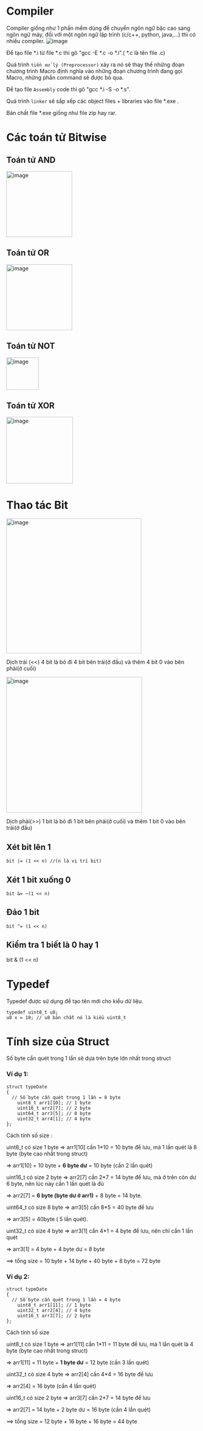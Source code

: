 # Compiler
Compiler giống như 1 phần mềm dùng để chuyển ngôn ngữ bậc cao sang ngôn ngữ máy, đối với một ngôn ngữ lập trình (c/c++, python, java,...) thì có nhiều compiler.
![image](https://github.com/Kiet2024/Embedded_interview/assets/133784431/21423361-d502-41ca-9a00-9ac64500703c)


Để tạo file *.i từ file *.c thì gõ "gcc -E *.c -o *.i".( *.c là tên file .c)

Quá trình `tiền xử lý (Preprocessor)` xảy ra nó sẽ thay thế những đoạn chương trình Macro định nghĩa vào những đoạn chương trình đang gọi Macro, những phần command sẽ được bỏ qua.

Để tạo file `Assembly` code thì gõ "gcc *.i -S -o *.s".

Quá trình `linker` sẽ sắp xếp các object files + libraries vào file *.exe .

Bản chất file *.exe giống như file zip hay rar.
# Các toán tử Bitwise
 ## Toán tử AND
 <img width="173" alt="image" src="https://github.com/Kiet2024/Embedded_interview/assets/133784431/131b91c7-7404-42a1-89d4-00713f196a51">

 ## Toán tử OR
 <img width="173" alt="image" src="https://github.com/Kiet2024/Embedded_interview/assets/133784431/e2779fd1-8884-4ab2-b2e9-fdaa875e1139">
 
 ## Toán tử NOT
 <img width="85" alt="image" src="https://github.com/Kiet2024/Embedded_interview/assets/133784431/0d2bc1fd-1d6e-4067-8745-37b6efbd4714">

 ## Toán tử XOR
 <img width="175" alt="image" src="https://github.com/Kiet2024/Embedded_interview/assets/133784431/28c77307-f094-4afa-b52e-925be353be09">
 
# Thao tác Bit
<img width="355" alt="image" src="https://github.com/Kiet2024/Embedded_interview/assets/133784431/02e222c1-e668-4939-a6ea-dd05e7eb746e">

Dịch trái (<<) 4 bit là bỏ đi 4 bit bên trái(ở đầu) và thêm 4 bit 0 vào bên phải(ở cuối)

<img width="357" alt="image" src="https://github.com/Kiet2024/Embedded_interview/assets/133784431/085599a0-6a96-4d58-b47a-507eb1705ee4">

Dịch phải(>>) 1 bit là bỏ đi 1 bit bên phải(ở cuối) và thêm 1 bit 0 vào bên trái(ở đầu)
## Xét bit lên 1
```bit |= (1 << n) //(n là vị trí bit)```
## Xét 1 bit xuống 0
```bit &= ~(1 << n)```
## Đảo 1 bit 
```bit ^= (1 << n)```
## Kiểm tra 1 biết là 0  hay 1
bit & (1 << n) 
# Typedef
Typedef được sử dụng để tạo tên mới cho kiểu dữ liệu. 
```
typedef uint8_t u8;
u8 x = 10; // u8 bản chất nó là kiểu uint8_t
 ```
 # Tính size của Struct
Số byte cần quét trong 1 lần sẽ dựa trên byte lớn nhất trong struct

### Ví dụ 1:
```
struct typeDate
{
  // Số byte cần quét trong 1 lần = 8 byte
    uint8_t arr1[10]; // 1 byte
    uint16_t arr2[7]; // 2 byte
    uint64_t arr3[5]; // 8 byte
    uint32_t arr4[1]; // 4 byte
};
```
Cách tính số size :

uint8_t có size 1 byte => arr1[10] cần 1*10 = 10 byte để lưu, mà 1 lần quét là 8 byte (byte cao nhất trong struct) 

=> arr1[10] = 10 byte + **6 byte dư** = 10 byte (cần 2 lần quét)

uint16_t có size 2 byte => arr2[7] cần 2*7 = 14 byte để lưu, mà ở trên còn dư 6 byte, nên lúc này cần 1 lần quét là đủ 

=> arr2[7] = **6 byte (byte dư ở arr1)** + 8 byte = 14 byte.

uint64_t có size 8 byte => arr3[5] cần 8*5 = 40 byte để lưu 

=> arr3[5] = 40byte ( 5 lần quét).

uint32_t có size 4 byte => arr3[1] cần 4*1 = 4 byte để lưu, nên chỉ cần 1 lần quét

=>  arr3[1] = 4 byte + 4 byte dư = 8 byte

==> tổng size = 10 byte + 14 byte + 40 byte + 8 byte = 72 byte

### Ví dụ 2:
```
struct typeDate
{
  // Số byte cần quét trong 1 lần = 4 byte
    uint8_t arr1[11]; // 1 byte
    uint32_t arr2[4]; // 4 byte
    uint16_t arr3[7]; // 2 byte
};
```
Cách tính số size

uint8_t có size 1 byte => arr1[11] cần 1*11 = 11 byte để lưu, mà 1 lần quét là 4 byte (byte cao nhất trong struct) 

=> arr1[11] = 11 byte + **1 byte dư** = 12 byte (cần 3 lần quét)

uint32_t có size 4 byte => arr2[4] cần 4*4 = 16 byte để lưu 

=>  arr2[4] = 16 byte  (cần 4 lần quét)

uint16_t có size 2 byte => arr3[7] cần 2*7 = 14 byte để lưu

=> arr2[7] = 14 byte + 2 byte dư = 16 byte (cần 4 lần quét)

==> tổng size = 12 byte + 16 byte + 16 byte = 44 byte

